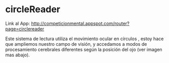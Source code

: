 # circleReader

Link al App: http://competicionmental.appspot.com/router?page=circlereader

Este sistema de lectura utiliza el movimiento ocular en círculos , estoy hace que ampliemos nuestro campo de visión, y accedamos a modos de procesamiento cerebrales  diferentes según la posición del ojo (ver imagen mas abajo).


